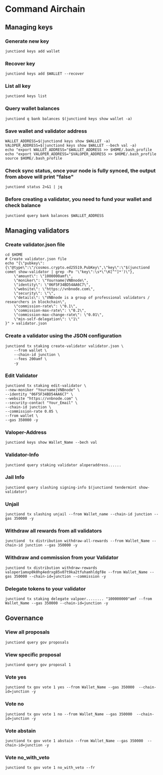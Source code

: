# Command Airchain

## Managing keys
### Generate new key
```
junctiond keys add wallet
```
### Recover key
```
junctiond keys add $WALLET --recover
```
### List all key
```
junctiond keys list
```
### Query wallet balances
```
junctiond q bank balances $(junctiond keys show wallet -a)
```

### Save wallet and validator address
```
WALLET_ADDRESS=$(junctiond keys show $WALLET -a)
VALOPER_ADDRESS=$(junctiond keys show $WALLET --bech val -a)
echo "export WALLET_ADDRESS="$WALLET_ADDRESS >> $HOME/.bash_profile
echo "export VALOPER_ADDRESS="$VALOPER_ADDRESS >> $HOME/.bash_profile
source $HOME/.bash_profile
```
### Check sync status, once your node is fully synced, the output from above will print "false"
```
junctiond status 2>&1 | jq 
```

### Before creating a validator, you need to fund your wallet and check balance
```
junctiond query bank balances $WALLET_ADDRESS 
```
## Managing validators
### Create validator.json file
```
cd $HOME
# Create validator.json file
echo "{\"pubkey\":{\"@type\":\"/cosmos.crypto.ed25519.PubKey\",\"key\":\"$(junctiond comet show-validator | grep -Po '\"key\":\s*\"\K[^"]*')\"},
    \"amount\": \"1000000amf\",
    \"moniker\": \"Yourname|VNBnode\",
    \"identity\": \"06F5F34BD54AA6C7\",
    \"website\": \"https://vnbnode.com\",
    \"security\": \"\",
    \"details\": \"VNBnode is a group of professional validators / researchers in blockchain\",
    \"commission-rate\": \"0.1\",
    \"commission-max-rate\": \"0.2\",
    \"commission-max-change-rate\": \"0.01\",
    \"min-self-delegation\": \"1\"
}" > validator.json
```
### Create a validator using the JSON configuration
```
junctiond tx staking create-validator validator.json \
    --from wallet \
    --chain-id junction \
    --fees 200amf \
    -y
```
### Edit Validator

```
junctiond tx staking edit-validator \
--new-moniker "Yourname|VNBnode" \
--identity "06F5F34BD54AA6C7" \
--website "https://vnbnode.com" \
--security-contact "Your_Email" \
--chain-id junction \
--commission-rate 0.05 \
--from wallet \
--gas 350000 -y
```

### Valoper-Address
```
junctiond keys show Wallet_Name --bech val
```
### Validator-Info
```
junctiond query staking validator aloperaddress......
```

### Jail Info
```
junctiond query slashing signing-info $(junctiond tendermint show-validator)
```
### Unjail
```
junctiond tx slashing unjail --from Wallet_name --chain-id junction --gas 350000 -y
```
### Withdraw all rewards from all validators
```
junctiond  tx distribution withdraw-all-rewards --from Wallet_Name --chain-id junction --gas 350000 -y
```

### Withdraw and commission from your Validator
```
junctiond tx distribution withdraw-rewards valoper1amxp0k0hg4edrxg85v07t9ka2tfuhamhldgf8e --from Wallet_Name --gas 350000 --chain-id=junction --commission -y
```
### Delegate tokens to your validator
```
junctiond tx staking delegate valpoer........ "100000000"amf --from Wallet_Name --gas 350000 --chain-id=junction -y
```

## Governance

### View all proposals
```
junctiond query gov proposals
```

### View specific proposal
```
junctiond query gov proposal 1
```

### Vote yes
```
junctiond tx gov vote 1 yes --from Wallet_Name --gas 350000  --chain-id=junction -y
```

### Vote no
```
junctiond tx gov vote 1 no --from Wallet_Name --gas 350000  --chain-id=junction -y
```

### Vote abstain
```
junctiond tx gov vote 1 abstain --from Wallet_Name --gas 350000  --chain-id=junction -y
```

### Vote no_with_veto
```
junctiond tx gov vote 1 no_with_veto --fr
```






